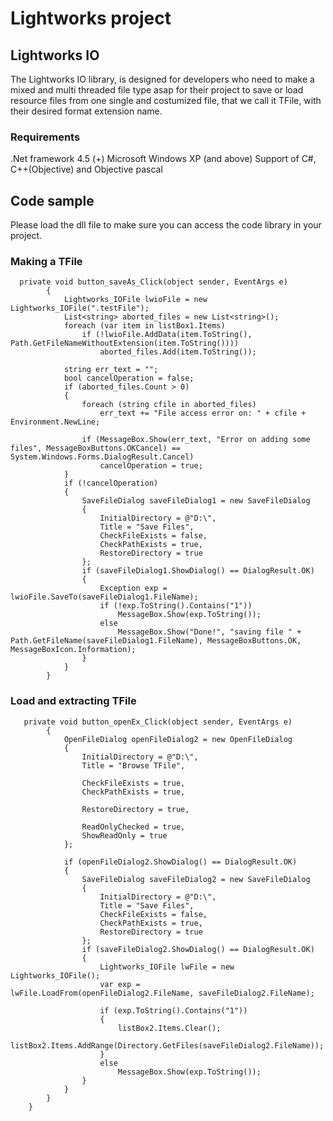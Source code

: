 
# Lightworks project
## Lightworks IO
The Lightworks IO library, is designed for developers who need to make a mixed and multi threaded file type asap for their project to save or load resource files from one single and costumized file, that we call it TFile, with their desired format extension name.

### Requirements
  .Net framework 4.5 (+)
  Microsoft Windows XP (and above)
  Support of C#, C++(Objective) and Objective pascal
  
## Code sample
Please load the dll file to make sure you can access the code library in your project.
### Making a TFile
```
  private void button_saveAs_Click(object sender, EventArgs e)
        {
            Lightworks_IOFile lwioFile = new Lightworks_IOFile(".testFile");
            List<string> aborted_files = new List<string>();
            foreach (var item in listBox1.Items)
                if (!lwioFile.AddData(item.ToString(), Path.GetFileNameWithoutExtension(item.ToString())))
                    aborted_files.Add(item.ToString());

            string err_text = "";
            bool cancelOperation = false;
            if (aborted_files.Count > 0)
            {
                foreach (string cfile in aborted_files)
                    err_text += "File access error on: " + cfile + Environment.NewLine;

                if (MessageBox.Show(err_text, "Error on adding some files", MessageBoxButtons.OKCancel) == System.Windows.Forms.DialogResult.Cancel)
                    cancelOperation = true;
            }
            if (!cancelOperation)
            {
                SaveFileDialog saveFileDialog1 = new SaveFileDialog
                {
                    InitialDirectory = @"D:\",
                    Title = "Save Files",
                    CheckFileExists = false,
                    CheckPathExists = true,
                    RestoreDirectory = true
                };
                if (saveFileDialog1.ShowDialog() == DialogResult.OK)
                {
                    Exception exp = lwioFile.SaveTo(saveFileDialog1.FileName);
                    if (!exp.ToString().Contains("1"))
                        MessageBox.Show(exp.ToString());
                    else
                        MessageBox.Show("Done!", "saving file " + Path.GetFileName(saveFileDialog1.FileName), MessageBoxButtons.OK, MessageBoxIcon.Information);
                }
            }
        }
```
        
 ### Load and extracting TFile
```
   private void button_openEx_Click(object sender, EventArgs e)
        {
            OpenFileDialog openFileDialog2 = new OpenFileDialog
            {
                InitialDirectory = @"D:\",
                Title = "Browse TFile",

                CheckFileExists = true,
                CheckPathExists = true,

                RestoreDirectory = true,

                ReadOnlyChecked = true,
                ShowReadOnly = true
            };

            if (openFileDialog2.ShowDialog() == DialogResult.OK)
            {
                SaveFileDialog saveFileDialog2 = new SaveFileDialog
                {
                    InitialDirectory = @"D:\",
                    Title = "Save Files",
                    CheckFileExists = false,
                    CheckPathExists = true,
                    RestoreDirectory = true
                };
                if (saveFileDialog2.ShowDialog() == DialogResult.OK)
                {
                    Lightworks_IOFile lwFile = new Lightworks_IOFile();
                    var exp = lwFile.LoadFrom(openFileDialog2.FileName, saveFileDialog2.FileName);

                    if (exp.ToString().Contains("1"))
                    {
                        listBox2.Items.Clear();
                        listBox2.Items.AddRange(Directory.GetFiles(saveFileDialog2.FileName));
                    }
                    else
                        MessageBox.Show(exp.ToString());
                }
            }
        }
    }
```
